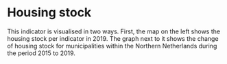 # Housing stock

This indicator is visualised in two ways. First, the map on the left shows the housing stock per indicator in 2019. The graph next to it shows the change of housing stock for municipalities within the Northern Netherlands during the period 2015 to 2019.